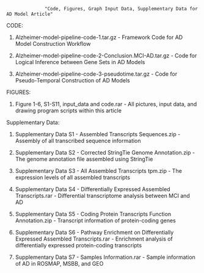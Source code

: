                   "Code, Figures, Graph Input Data, Supplementary Data for AD Model Article"

CODE:
1. Alzheimer-model-pipeline-code-1.tar.gz - Framework Code for AD Model Construction Workflow

2. Alzheimer-model-pipeline-code-2-Conclusion.MCI-AD.tar.gz - Code for Logical Inference between Gene Sets in AD Models

3. Alzheimer-model-pipeline-code-3-pseudotime.tar.gz - Code for Pseudo-Temporal Construction of AD Models

FIGURES:
1. Figure 1-6, S1-S11, input_data and code.rar - All pictures, input data, and drawing program scripts within this article

Supplementary Data:
1. Supplementary Data S1 - Assembled Transcripts Sequences.zip - Assembly of all transcribed sequence information

2. Supplementary Data S2 - Corrected StringTie Genome Annotation.zip - The genome annotation file assembled using StringTie

3. Supplementary Data S3 - All Assembled Transcripts tpm.zip - The expression levels of all assembled transcripts

4. Supplementary Data S4 - Differentially Expressed Assembled Transcripts.rar - Differential transcriptome analysis between MCI and AD

5. Supplementary Data S5 - Coding Protein Transcripts Function Annotation.zip - Transcript information of protein-coding genes

6. Supplementary Data S6 - Pathway Enrichment on Differentially Expressed Assembled Transcripts.rar - Enrichment analysis of differentially expressed protein-coding transcripts

7. Supplementary Data S7 - Samples Information.rar - Sample information of AD in ROSMAP, MSBB, and GEO
